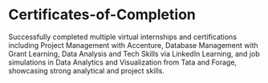 # Certificates-of-Completion
Successfully completed multiple virtual internships and certifications including Project Management with Accenture, Database Management with Grant Learning, Data Analysis and Tech Skills via LinkedIn Learning, and job simulations in Data Analytics and Visualization from Tata and Forage, showcasing strong analytical and project skills.
